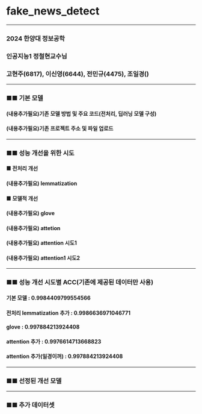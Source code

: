 # fake_news_detect
---------------------------------------
### 2024 한양대 정보공학
### 인공지능1 정철현교수님 
### 고현주(6817), 이신영(6644), 전민규(4475), 조일경()

---------------------------------------

### ■■ 기본 모델 
#### (내용추가필요)기존 모델 방법 및 주요 코드(전처리, 딥러닝 모델 구성)
#### (내용추가필요)기존 프로젝트 주소 및 파일 업로드

---------------------------------------

### ■■ 성능 개선을 위한 시도 
#### ■ 전처리 개선
#### (내용추가필요) lemmatization
#### ■ 모델적 개선
#### (내용추가필요) glove
#### (내용추가필요) attetion 
#### (내용추가필요) attention 시도1
#### (내용추가필요) attention1 시도2

---------------------------------------

### ■■ 성능 개선 시도별 ACC(기존에 제공된 데이터만 사용)
#### 기본 모델 : 0.9984409799554566
#### 전처리 lemmatization 추가 : 0.9986636971046771
#### glove : 0.997884213924408
#### attention 추가 : 0.9976614713668823
#### attention 추가(일경이꺼) : 0.997884213924408

---------------------------------------

### ■■ 선정된 개선 모델 

---------------------------------------

### ■■ 추가 데이터셋 
